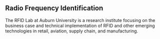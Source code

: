 ## Radio Frequency Identification

The RFID Lab at Auburn University is a research institute focusing on the business case and technical implementation of RFID and other emerging technologies in retail, aviation, supply chain, and manufacturing.
